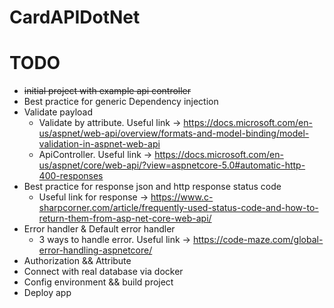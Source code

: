 # CardAPIDotNet

# TODO
- ~~initial project with example api controller~~
- Best practice for generic Dependency injection
- Validate payload
  - Validate by attribute. Useful link -> https://docs.microsoft.com/en-us/aspnet/web-api/overview/formats-and-model-binding/model-validation-in-aspnet-web-api
  - ApiController. Useful link -> https://docs.microsoft.com/en-us/aspnet/core/web-api/?view=aspnetcore-5.0#automatic-http-400-responses
- Best practice for response json and http response status code
  - Useful link for response -> https://www.c-sharpcorner.com/article/frequently-used-status-code-and-how-to-return-them-from-asp-net-core-web-api/
- Error handler & Default error handler
  - 3 ways to handle error. Useful link -> https://code-maze.com/global-error-handling-aspnetcore/
- Authorization && Attribute
- Connect with real database via docker
- Config environment && build project
- Deploy app
